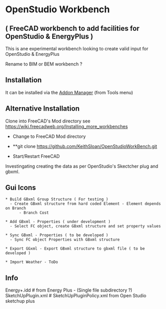 # OpenStudio Workbench

## ( FreeCAD workbench to add facilities for OpenStudio & EnergyPlus )

This is ane experimental workbench looking to create valid input
for OpenStudio & EnergyPlus

Rename to BIM or BEM workbench ?

## Installation

It can be installed via the [Addon Manager](https://github.com/FreeCAD/FreeCAD-addons) (from Tools menu)


## Alternative Installation

Clone into FreeCAD's Mod directory see https://wiki.freecadweb.org/Installing_more_workbenches

   * Change to FreeCAD Mod directory
   * **git clone https://github.com/KeithSloan/OpenStudioWorkBench.git

* Start/Restart FreeCAD

Investingating creating the data as per OpenStudio's Skectcher plug
and gbxml.

## Gui Icons

    * Build GBxml Group Structure ( For testing )
      - Create GBxml structure from hard coded Element - Element depends on Branch
          - Branch Cost

    * Add GBxml - Properties ( under development )
      - Select FC object, create GBxml structure and set property values

    * Sync GBxml - Properties ( to be developed )
      - Sync FC object Properties with GBxml structure

    * Export GGxml - Export GBxml structure to gbxml file ( to be developed )

    * Import Weather - ToDo

## Info

Energy+.idd         # from Energy Plus - (Single file subdirectory ?)
SketchUpPlugin.xml  # SketchUpPluginPolicy.xml from Open Studio sketchup plus
